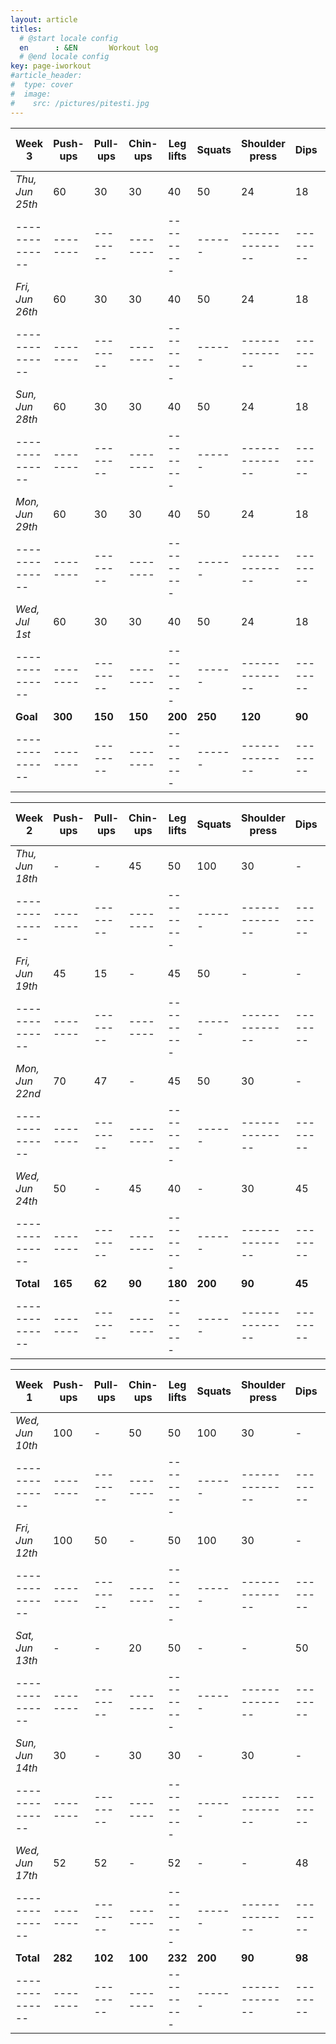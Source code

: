 ```yaml
---
layout: article
titles:
  # @start locale config
  en      : &EN       Workout log
  # @end locale config
key: page-iworkout
#article_header:
#  type: cover
#  image:
#    src: /pictures/pitesti.jpg
---
```

 
 | Week 3         | Push-ups | Pull-ups | Chin-ups | Leg lifts | Squats | Shoulder press | Dips     | Single leg DL  |
 | -------------- | -------- | -------- | -------- | --------- | ------ | -------------- | -------- | -------------- |
 |_Thu, Jun 25th_ | 60       |  30      |  30      | 40        | 50     | 24             | 18       | 20             |
 | -------------- | -------- | -------- | -------- | --------- | ------ | -------------- | -------- | -------------- |
 |_Fri, Jun 26th_ | 60       |  30      |  30      | 40        | 50     | 24             | 18       | 20             |
 | -------------- | -------- | -------- | -------- | --------- | ------ | -------------- | -------- | -------------- |
 |_Sun, Jun 28th_ | 60       |  30      |  30      | 40        | 50     | 24             | 18       | 20             |
 | -------------- | -------- | -------- | -------- | --------- | ------ | -------------- | -------- | -------------- |
 |_Mon, Jun 29th_ | 60       |  30      |  30      | 40        | 50     | 24             | 18       | 20             |
 | -------------- | -------- | -------- | -------- | --------- | ------ | -------------- | -------- | -------------- |
 |_Wed, Jul 1st_  | 60       |  30      |  30      | 40        | 50     | 24             | 18       | 20             |
 | -------------- | -------- | -------- | -------- | --------- | ------ | -------------- | -------- | -------------- |
 | **Goal**       | **300**  | **150**  | **150**  | **200**   | **250**| **120**        | **90**   | **95**         |
 | -------------- | -------- | -------- | -------- | --------- | ------ | -------------- | -------- | -------------- |

 | Week 2         | Push-ups | Pull-ups | Chin-ups | Leg lifts | Squats | Shoulder press | Dips     | Single leg DL  |
 | -------------- | -------- | -------- | -------- | --------- | ------ | -------------- | -------- | -------------- |
 |_Thu, Jun 18th_ | -        |  -       | 45       | 50        | 100    | 30             | -        | -              |
 | -------------- | -------- | -------- | -------- | --------- | ------ | -------------- | -------- | -------------- |
 |_Fri, Jun 19th_ | 45       | 15       | -        | 45        | 50     | -              | -        | 45             |
 | -------------- | -------- | -------- | -------- | --------- | ------ | -------------- | -------- | -------------- |
 |_Mon, Jun 22nd_ | 70       | 47       | -        | 45        | 50     | 30             | -        | -              |
 | -------------- | -------- | -------- | -------- | --------- | ------ | -------------- | -------- | -------------- |
 |_Wed, Jun 24th_ | 50       | -        | 45       | 40        | -      | 30             | 45       | 45             |
 | -------------- | -------- | -------- | -------- | --------- | ------ | -------------- | -------- | -------------- |
 | **Total**      | **165**  | **62**   | **90**   | **180**   | **200**| **90**         | **45**   | **90**         |
 | -------------- | -------- | -------- | -------- | --------- | ------ | -------------- | -------- | -------------- |

 | Week 1         | Push-ups | Pull-ups | Chin-ups | Leg lifts | Squats | Shoulder press | Dips     | Single leg DL  |
 | -------------- | -------- | -------- | -------- | --------- | ------ | -------------- | -------- | -------------- |
 |_Wed, Jun 10th_ | 100      | -        | 50       | 50        | 100    | 30             | -        | -              |
 | -------------- | -------- | -------- | -------- | --------- | ------ | -------------- | -------- | -------------- |
 |_Fri, Jun 12th_ | 100      | 50       | -        | 50        | 100    | 30             | -        | -              |
 | -------------- | -------- | -------- | -------- | --------- | ------ | -------------- | -------- | -------------- |
 |_Sat, Jun 13th_ | -        | -        | 20       | 50        | -      | -              | 50       | 50             |
 | -------------- | -------- | -------- | -------- | --------- | ------ | -------------- | -------- | -------------- |
 |_Sun, Jun 14th_ | 30       | -        | 30       | 30        | -      | 30             | -        | -              |
 | -------------- | -------- | -------- | -------- | --------- | ------ | -------------- | -------- | -------------- |
 |_Wed, Jun 17th_ | 52       | 52       | -        | 52        | -      | -              | 48       | 52             |
 | -------------- | -------- | -------- | -------- | --------- | ------ | -------------- | -------- | -------------- |
 | **Total**       | **282**  | **102**  | **100**  | **232**  | **200** | **90**         | **98**   | **102**        |
 | -------------- | -------- | -------- | -------- | --------- | ------ | -------------- | -------- | -------------- |
